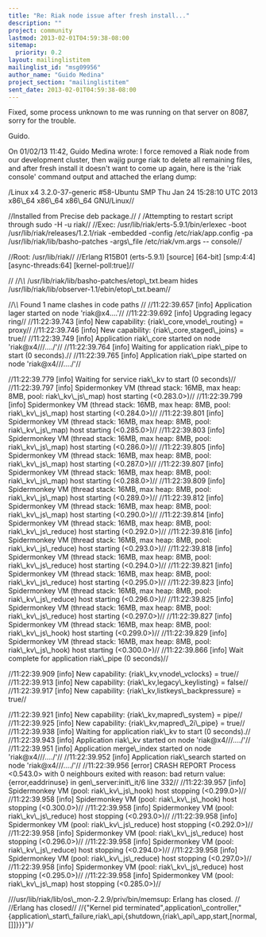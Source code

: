 ```yaml
---
title: "Re: Riak node issue after fresh install..."
description: ""
project: community
lastmod: 2013-02-01T04:59:38-08:00
sitemap:
  priority: 0.2
layout: mailinglistitem
mailinglist_id: "msg09956"
author_name: "Guido Medina"
project_section: "mailinglistitem"
sent_date: 2013-02-01T04:59:38-08:00
---
```



Fixed, some process unknown to me was running on that server on 8087, 
sorry for the trouble.


Guido.

On 01/02/13 11:42, Guido Medina wrote:
I force removed a Riak node from our development cluster, then wajig 
purge riak to delete all remaining files, and after fresh install it 
doesn't want to come up again, here is the 'riak console' command 
output and attached the erlang dump:


/Linux x4 3.2.0-37-generic #58-Ubuntu SMP Thu Jan 24 15:28:10 UTC 2013 
x86\\_64 x86\\_64 x86\\_64 GNU/Linux//

//Installed from Precise deb package.//
/
/Attempting to restart script through sudo -H -u riak//
//Exec: /usr/lib/riak/erts-5.9.1/bin/erlexec -boot 
/usr/lib/riak/releases/1.2.1/riak -embedded -config 
/etc/riak/app.config -pa 
/usr/lib/riak/lib/basho-patches -args\\_file 
/etc/riak/vm.args -- console//

//Root: /usr/lib/riak//
//Erlang R15B01 (erts-5.9.1) [source] [64-bit] [smp:4:4] 
[async-threads:64] [kernel-poll:true]//

//
//\\*\\* /usr/lib/riak/lib/basho-patches/etop\\_txt.beam hides 
/usr/lib/riak/lib/observer-1.1/ebin/etop\\_txt.beam//

//\\*\\* Found 1 name clashes in code paths //
//11:22:39.657 [info] Application lager started on node 'riak@x4....'//
//11:22:39.692 [info] Upgrading legacy ring//
//11:22:39.743 [info] New capability: {riak\\_core,vnode\\_routing} = proxy//
//11:22:39.746 [info] New capability: {riak\\_core,staged\\_joins} = true//
//11:22:39.749 [info] Application riak\\_core started on node 
'riak@x4///..../'//
//11:22:39.764 [info] Waiting for application riak\\_pipe to start (0 
seconds).//
//11:22:39.765 [info] Application riak\\_pipe started on node 
'riak@x4///..../'//

//11:22:39.779 [info] Waiting for service riak\\_kv to start (0 seconds)//
//11:22:39.797 [info] Spidermonkey VM (thread stack: 16MB, max heap: 
8MB, pool: riak\\_kv\\_js\\_map) host starting (&lt;0.283.0&gt;)//
//11:22:39.799 [info] Spidermonkey VM (thread stack: 16MB, max heap: 
8MB, pool: riak\\_kv\\_js\\_map) host starting (&lt;0.284.0&gt;)//
//11:22:39.801 [info] Spidermonkey VM (thread stack: 16MB, max heap: 
8MB, pool: riak\\_kv\\_js\\_map) host starting (&lt;0.285.0&gt;)//
//11:22:39.803 [info] Spidermonkey VM (thread stack: 16MB, max heap: 
8MB, pool: riak\\_kv\\_js\\_map) host starting (&lt;0.286.0&gt;)//
//11:22:39.805 [info] Spidermonkey VM (thread stack: 16MB, max heap: 
8MB, pool: riak\\_kv\\_js\\_map) host starting (&lt;0.287.0&gt;)//
//11:22:39.807 [info] Spidermonkey VM (thread stack: 16MB, max heap: 
8MB, pool: riak\\_kv\\_js\\_map) host starting (&lt;0.288.0&gt;)//
//11:22:39.809 [info] Spidermonkey VM (thread stack: 16MB, max heap: 
8MB, pool: riak\\_kv\\_js\\_map) host starting (&lt;0.289.0&gt;)//
//11:22:39.812 [info] Spidermonkey VM (thread stack: 16MB, max heap: 
8MB, pool: riak\\_kv\\_js\\_map) host starting (&lt;0.290.0&gt;)//
//11:22:39.814 [info] Spidermonkey VM (thread stack: 16MB, max heap: 
8MB, pool: riak\\_kv\\_js\\_reduce) host starting (&lt;0.292.0&gt;)//
//11:22:39.816 [info] Spidermonkey VM (thread stack: 16MB, max heap: 
8MB, pool: riak\\_kv\\_js\\_reduce) host starting (&lt;0.293.0&gt;)//
//11:22:39.818 [info] Spidermonkey VM (thread stack: 16MB, max heap: 
8MB, pool: riak\\_kv\\_js\\_reduce) host starting (&lt;0.294.0&gt;)//
//11:22:39.821 [info] Spidermonkey VM (thread stack: 16MB, max heap: 
8MB, pool: riak\\_kv\\_js\\_reduce) host starting (&lt;0.295.0&gt;)//
//11:22:39.823 [info] Spidermonkey VM (thread stack: 16MB, max heap: 
8MB, pool: riak\\_kv\\_js\\_reduce) host starting (&lt;0.296.0&gt;)//
//11:22:39.825 [info] Spidermonkey VM (thread stack: 16MB, max heap: 
8MB, pool: riak\\_kv\\_js\\_reduce) host starting (&lt;0.297.0&gt;)//
//11:22:39.827 [info] Spidermonkey VM (thread stack: 16MB, max heap: 
8MB, pool: riak\\_kv\\_js\\_hook) host starting (&lt;0.299.0&gt;)//
//11:22:39.829 [info] Spidermonkey VM (thread stack: 16MB, max heap: 
8MB, pool: riak\\_kv\\_js\\_hook) host starting (&lt;0.300.0&gt;)//
//11:22:39.866 [info] Wait complete for application riak\\_pipe (0 
seconds)//

//11:22:39.909 [info] New capability: {riak\\_kv,vnode\\_vclocks} = true//
//11:22:39.913 [info] New capability: {riak\\_kv,legacy\\_keylisting} = 
false//
//11:22:39.917 [info] New capability: {riak\\_kv,listkeys\\_backpressure} 
= true//

//11:22:39.921 [info] New capability: {riak\\_kv,mapred\\_system} = pipe//
//11:22:39.925 [info] New capability: {riak\\_kv,mapred\\_2i\\_pipe} = true//
//11:22:39.938 [info] Waiting for application riak\\_kv to start (0 
seconds).//
//11:22:39.943 [info] Application riak\\_kv started on node 
'riak@x4///..../'//
//11:22:39.951 [info] Application merge\\_index started on node 
'riak@x4///..../'//
//11:22:39.952 [info] Application riak\\_search started on node 
'riak@x4///..../'//
//11:22:39.956 [error] CRASH REPORT Process &lt;0.543.0&gt; with 0 
neighbours exited with reason: bad return value: {error,eaddrinuse} in 
gen\\_server:init\\_it/6 line 332//
//11:22:39.957 [info] Spidermonkey VM (pool: riak\\_kv\\_js\\_hook) host 
stopping (&lt;0.299.0&gt;)//
//11:22:39.958 [info] Spidermonkey VM (pool: riak\\_kv\\_js\\_hook) host 
stopping (&lt;0.300.0&gt;)//
//11:22:39.958 [info] Spidermonkey VM (pool: riak\\_kv\\_js\\_reduce) host 
stopping (&lt;0.293.0&gt;)//
//11:22:39.958 [info] Spidermonkey VM (pool: riak\\_kv\\_js\\_reduce) host 
stopping (&lt;0.292.0&gt;)//
//11:22:39.958 [info] Spidermonkey VM (pool: riak\\_kv\\_js\\_reduce) host 
stopping (&lt;0.296.0&gt;)//
//11:22:39.958 [info] Spidermonkey VM (pool: riak\\_kv\\_js\\_reduce) host 
stopping (&lt;0.294.0&gt;)//
//11:22:39.958 [info] Spidermonkey VM (pool: riak\\_kv\\_js\\_reduce) host 
stopping (&lt;0.297.0&gt;)//
//11:22:39.958 [info] Spidermonkey VM (pool: riak\\_kv\\_js\\_reduce) host 
stopping (&lt;0.295.0&gt;)//
//11:22:39.958 [info] Spidermonkey VM (pool: riak\\_kv\\_js\\_map) host 
stopping (&lt;0.285.0&gt;)//

///usr/lib/riak/lib/os\\_mon-2.2.9/priv/bin/memsup: Erlang has closed. //
//Erlang has closed//
//{"Kernel pid 
terminated",application\\_controller,"{application\\_start\\_failure,riak\\_api,{shutdown,{riak\\_api\\_app,start,[normal,[]]}}}"}/
